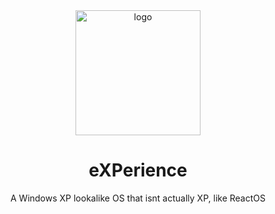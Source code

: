<div align="center">

  <img src="https://images-wixmp-ed30a86b8c4ca887773594c2.wixmp.com/f/ca7ee162-1def-4bb3-83d0-383cd5c8989a/degk2jf-3dbcd13c-8cf4-46ac-beff-d6711a1cfc67.png?token=eyJ0eXAiOiJKV1QiLCJhbGciOiJIUzI1NiJ9.eyJzdWIiOiJ1cm46YXBwOjdlMGQxODg5ODIyNjQzNzNhNWYwZDQxNWVhMGQyNmUwIiwiaXNzIjoidXJuOmFwcDo3ZTBkMTg4OTgyMjY0MzczYTVmMGQ0MTVlYTBkMjZlMCIsIm9iaiI6W1t7InBhdGgiOiJcL2ZcL2NhN2VlMTYyLTFkZWYtNGJiMy04M2QwLTM4M2NkNWM4OTg5YVwvZGVnazJqZi0zZGJjZDEzYy04Y2Y0LTQ2YWMtYmVmZi1kNjcxMWExY2ZjNjcucG5nIn1dXSwiYXVkIjpbInVybjpzZXJ2aWNlOmZpbGUuZG93bmxvYWQiXX0.IFErMqJGxjAbAwI4tDID8_P_s5AClf3AOFZGc_oNTfI" alt="logo" width="200" height="auto" />
  <h1>eXPerience</h1>
  
  <p>
    A Windows XP lookalike OS that isnt actually XP, like ReactOS
  </p>
